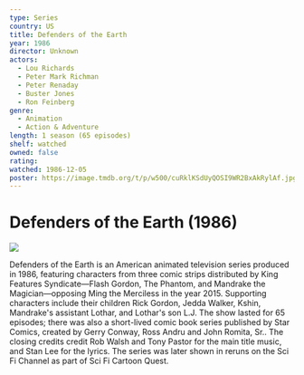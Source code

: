 ```yaml
---
type: Series
country: US
title: Defenders of the Earth
year: 1986
director: Unknown
actors:
  - Lou Richards
  - Peter Mark Richman
  - Peter Renaday
  - Buster Jones
  - Ron Feinberg
genre:
  - Animation
  - Action & Adventure
length: 1 season (65 episodes)
shelf: watched
owned: false
rating:
watched: 1986-12-05
poster: https://image.tmdb.org/t/p/w500/cuRklKSdUyQOSI9WR2BxAkRylAf.jpg
---
```


# Defenders of the Earth (1986)

![](https://image.tmdb.org/t/p/w500/cuRklKSdUyQOSI9WR2BxAkRylAf.jpg)

Defenders of the Earth is an American animated television series produced in 1986, featuring characters from three comic strips distributed by King Features Syndicate—Flash Gordon, The Phantom, and Mandrake the Magician—opposing Ming the Merciless in the year 2015. Supporting characters include their children Rick Gordon, Jedda Walker, Kshin, Mandrake's assistant Lothar, and Lothar's son L.J. The show lasted for 65 episodes; there was also a short-lived comic book series published by Star Comics, created by Gerry Conway, Ross Andru and John Romita, Sr.. The closing credits credit Rob Walsh and Tony Pastor for the main title music, and Stan Lee for the lyrics. The series was later shown in reruns on the Sci Fi Channel as part of Sci Fi Cartoon Quest.